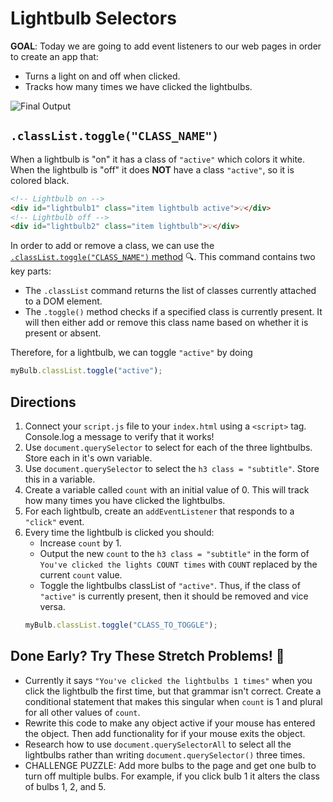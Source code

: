 # Lightbulb Selectors

**GOAL**: Today we are going to add event listeners to our web pages in order to create an app that:

- Turns a light on and off when clicked.
- Tracks how many times we have clicked the lightbulbs.

![Final Output](./FinalProject.gif)

## `.classList.toggle("CLASS_NAME")`

When a lightbulb is "on" it has a class of `"active"` which colors it white. When the lightbulb is "off" it does **NOT** have a class `"active"`, so it is colored black.

```html
<!-- Lightbulb on -->
<div id="lightbulb1" class="item lightbulb active">💡</div>
<!-- Lightbulb off -->
<div id="lightbulb2" class="item lightbulb">💡</div>
```

In order to add or remove a class, we can use the [`.classList.toggle("CLASS_NAME")` method](https://www.w3schools.com/howto/howto_js_toggle_class.asp) 🔍. This command contains two key parts:

- The `.classList` command returns the list of classes currently attached to a DOM element.
- The `.toggle()` method checks if a specified class is currently present. It will then either add or remove this class name based on whether it is present or absent.

Therefore, for a lightbulb, we can toggle `"active"` by doing

```js
myBulb.classList.toggle("active");
```

## Directions

1. Connect your `script.js` file to your `index.html` using a `<script>` tag. Console.log a message to verify that it works!
2. Use `document.querySelector` to select for each of the three lightbulbs. Store each in it's own variable.
3. Use `document.querySelector` to select the `h3 class = "subtitle"`. Store this in a variable.
4. Create a variable called `count` with an initial value of 0. This will track how many times you have clicked the lightbulbs.
5. For each lightbulb, create an `addEventListener` that responds to a `"click"` event.
6. Every time the lightbulb is clicked you should:
   - Increase `count` by 1.
   - Output the new `count` to the `h3 class = "subtitle"` in the form of `You've clicked the lights COUNT times` with `COUNT` replaced by the current `count` value.
   - Toggle the lightbulbs classList of `"active"`. Thus, if the class of `"active"` is currently present, then it should be removed and vice versa.
   ```js
   myBulb.classList.toggle("CLASS_TO_TOGGLE");
   ```

## Done Early? Try These Stretch Problems! 🚀

- Currently it says `"You've clicked the lightbulbs 1 times"` when you click the lightbulb the first time, but that grammar isn't correct. Create a conditional statement that makes this singular when `count` is 1 and plural for all other values of `count`.
- Rewrite this code to make any object active if your mouse has entered the object. Then add functionality for if your mouse exits the object.
- Research how to use `document.querySelectorAll` to select all the lightbulbs rather than writing `document.querySelector()` three times.
- CHALLENGE PUZZLE: Add more bulbs to the page and get one bulb to turn off multiple bulbs. For example, if you click bulb 1 it alters the class of bulbs 1, 2, and 5.
